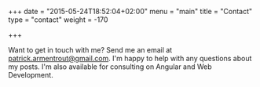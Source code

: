 +++
date = "2015-05-24T18:52:04+02:00"
menu = "main"
title = "Contact"
type = "contact"
weight = -170

+++

Want to get in touch with me? Send me an email at <patrick.armentrout@gmail.com>.  I'm happy to help with any questions about my posts. I'm also available for consulting on Angular and Web Development.